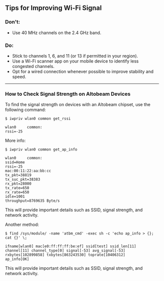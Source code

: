 ## Tips for Improving Wi-Fi Signal

### Don't:
- Use 40 MHz channels on the 2.4 GHz band.

### Do:
- Stick to channels 1, 6, and 11 (or 13 if permitted in your region).
- Use a Wi-Fi scanner app on your mobile device to identify less congested channels.
- Opt for a wired connection whenever possible to improve stability and speed.

---

### How to Check Signal Strength on Altobeam Devices

To find the signal strength on devices with an Altobeam chipset, use the following command:

```
$ iwpriv wlan0 common get_rssi

wlan0     common:
rssi=-25
```

More info:

```
$ iwpriv wlan0 common get_ap_info

wlan0     common:
ssid=Home
rssi=-25
mac:00:11:22:aa:bb:cc
tx_pkt=38819
tx_suc_pkt=38383
rx_pkt=28000
tx_rate=650
rx_rate=650
idle=1001
throughput=8769635 Byte/s
```

This will provide important details such as SSID, signal strength, and network activity.

Another method:

```
$ find /sys/module/ -name 'atbm_cmd' -exec sh -c 'echo ap_info > {}; cat {}' \;

ifname[wlan0] mac[e0:ff:ff:ff:be:ef] ssid[test] ssid_len[11] channel[11] channel_type[0] signal[-53] avg_signal[-53] rxbytes[102899858] txbytes[863243530] toprate[10406312]
ap_info[OK]
```

This will provide important details such as SSID, signal strength, and network activity.